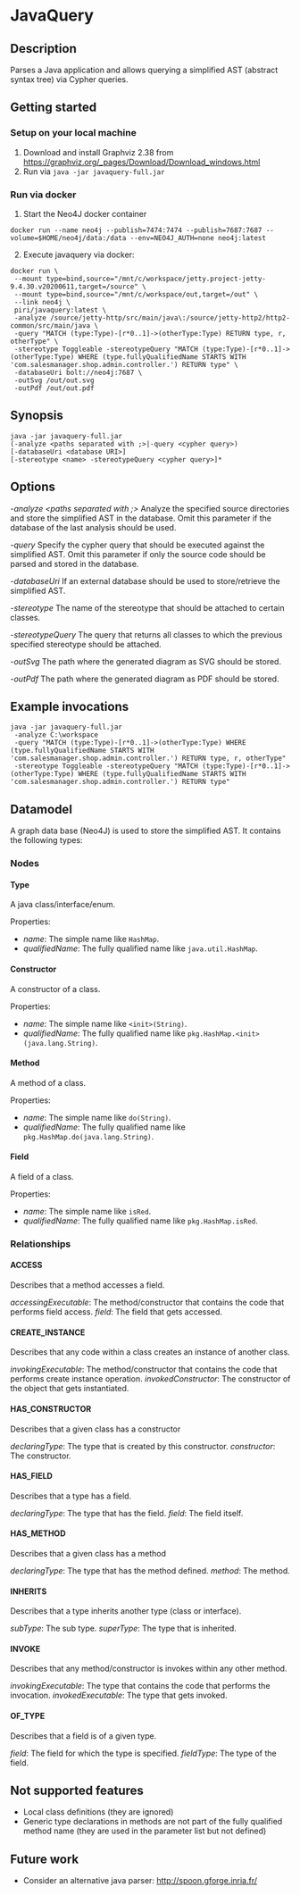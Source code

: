 # JavaQuery

## Description
Parses a Java application and allows querying a simplified AST (abstract syntax tree) via Cypher queries.

## Getting started
### Setup on your local machine
1. Download and install Graphviz 2.38 from https://graphviz.org/_pages/Download/Download_windows.html
2. Run via `java -jar javaquery-full.jar`

### Run via docker
1. Start the Neo4J docker container
```
docker run --name neo4j --publish=7474:7474 --publish=7687:7687 --volume=$HOME/neo4j/data:/data --env=NEO4J_AUTH=none neo4j:latest
```
2. Execute javaquery via docker: 
```
docker run \
 --mount type=bind,source="/mnt/c/workspace/jetty.project-jetty-9.4.30.v20200611,target=/source" \
 --mount type=bind,source="/mnt/c/workspace/out,target=/out" \
 --link neo4j \
 piri/javaquery:latest \
 -analyze /source/jetty-http/src/main/java\:/source/jetty-http2/http2-common/src/main/java \
 -query "MATCH (type:Type)-[r*0..1]->(otherType:Type) RETURN type, r, otherType" \
 -stereotype Toggleable -stereotypeQuery "MATCH (type:Type)-[r*0..1]->(otherType:Type) WHERE (type.fullyQualifiedName STARTS WITH 'com.salesmanager.shop.admin.controller.') RETURN type" \
 -databaseUri bolt://neo4j:7687 \
 -outSvg /out/out.svg
 -outPdf /out/out.pdf
```

## Synopsis
```
java -jar javaquery-full.jar 
(-analyze <paths separated with ;>|-query <cypher query>)
[-databaseUri <database URI>]
[-stereotype <name> -stereotypeQuery <cypher query>]*
```

## Options
*-analyze <paths separated with ;>*
Analyze the specified source directories and store the simplified AST in the database. Omit this parameter if the database of the last analysis should be used.

*-query <cypher query>*
Specify the cypher query that should be executed against the simplified AST. Omit this parameter if only the source code should be parsed and stored in the database.

*-databaseUri <database URI>*
If an external database should be used to store/retrieve the simplified AST.

*-stereotype*
The name of the stereotype that should be attached to certain classes.

*-stereotypeQuery*
The query that returns all classes to which the previous specified stereotype should be attached.

*-outSvg*
The path where the generated diagram as SVG should be stored.

*-outPdf*
The path where the generated diagram as PDF should be stored.

## Example invocations
```
java -jar javaquery-full.jar
 -analyze C:\workspace
 -query "MATCH (type:Type)-[r*0..1]->(otherType:Type) WHERE (type.fullyQualifiedName STARTS WITH 'com.salesmanager.shop.admin.controller.') RETURN type, r, otherType"
 -stereotype Toggleable -stereotypeQuery "MATCH (type:Type)-[r*0..1]->(otherType:Type) WHERE (type.fullyQualifiedName STARTS WITH 'com.salesmanager.shop.admin.controller.') RETURN type"
```

## Datamodel
A graph data base (Neo4J) is used to store the simplified AST. It contains the following types:

### Nodes
#### Type
A java class/interface/enum.

Properties:
- *name*: The simple name like `HashMap`.
- *qualifiedName*: The fully qualified name like `java.util.HashMap`.

#### Constructor
A constructor of a class.

Properties:
- *name*: The simple name like `<init>(String)`.
- *qualifiedName*: The fully qualified name like `pkg.HashMap.<init>(java.lang.String)`.

#### Method
A method of a class.

Properties:
- *name*: The simple name like `do(String)`.
- *qualifiedName*: The fully qualified name like `pkg.HashMap.do(java.lang.String)`.

#### Field
A field of a class.

Properties:
- *name*: The simple name like `isRed`.
- *qualifiedName*: The fully qualified name like `pkg.HashMap.isRed`.

### Relationships
#### ACCESS
Describes that a method accesses a field.

*accessingExecutable*: The method/constructor that contains the code that performs field access.
*field*: The field that gets accessed.

#### CREATE_INSTANCE
Describes that any code within a class creates an instance of another class.

*invokingExecutable*: The method/constructor that contains the code that performs create instance operation.
*invokedConstructor*: The constructor of the object that gets instantiated.

#### HAS_CONSTRUCTOR
Describes that a given class has a constructor

*declaringType*: The type that is created by this constructor. 
*constructor*: The constructor.

#### HAS_FIELD
Describes that a type has a field.

*declaringType*: The type that has the field.
*field*: The field itself.

#### HAS_METHOD
Describes that a given class has a method

*declaringType*: The type that has the method defined.
*method*: The method.

#### INHERITS
Describes that a type inherits another type (class or interface).

*subType*: The sub type.
*superType*: The type that is inherited.

#### INVOKE
Describes that any method/constructor is invokes within any other method.

*invokingExecutable*: The type that contains the code that performs the invocation.
*invokedExecutable*: The type that gets invoked.

#### OF_TYPE
Describes that a field is of a given type.

*field*: The field for which the type is specified.
*fieldType*: The type of the field.


## Not supported features
- Local class definitions (they are ignored)
- Generic type declarations in methods are not part of the fully qualified method name (they are used in the parameter list but not defined)

## Future work
* Consider an alternative java parser: http://spoon.gforge.inria.fr/

